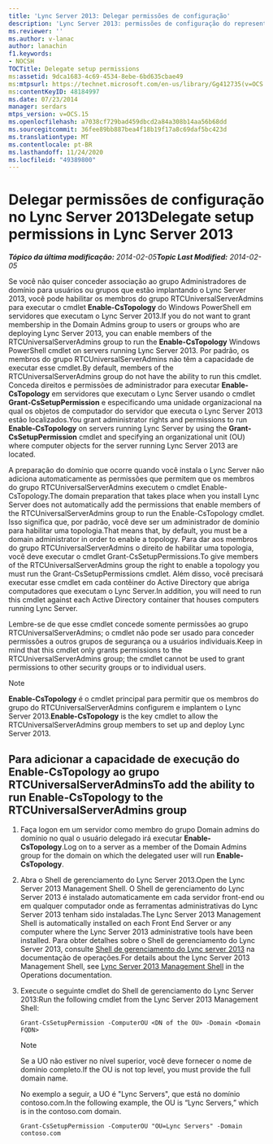 ```yaml
---
title: 'Lync Server 2013: Delegar permissões de configuração'
description: 'Lync Server 2013: permissões de configuração do representante.'
ms.reviewer: ''
ms.author: v-lanac
author: lanachin
f1.keywords:
- NOCSH
TOCTitle: Delegate setup permissions
ms:assetid: 9dca1683-4c69-4534-8ebe-6bd635cbae49
ms:mtpsurl: https://technet.microsoft.com/en-us/library/Gg412735(v=OCS.15)
ms:contentKeyID: 48184997
ms.date: 07/23/2014
manager: serdars
mtps_version: v=OCS.15
ms.openlocfilehash: a7038cf729bad459dbcd2a84a308b14aa56b68dd
ms.sourcegitcommit: 36fee89bb887bea4f18b19f17a8c69daf5bc423d
ms.translationtype: MT
ms.contentlocale: pt-BR
ms.lasthandoff: 11/24/2020
ms.locfileid: "49389800"
---
```

# <a name="delegate-setup-permissions-in-lync-server-2013"></a><span data-ttu-id="1299c-103">Delegar permissões de configuração no Lync Server 2013</span><span class="sxs-lookup"><span data-stu-id="1299c-103">Delegate setup permissions in Lync Server 2013</span></span>

<div data-xmlns="http://www.w3.org/1999/xhtml">

<div class="topic" data-xmlns="http://www.w3.org/1999/xhtml" data-msxsl="urn:schemas-microsoft-com:xslt" data-cs="https://msdn.microsoft.com/">

<div data-asp="https://msdn2.microsoft.com/asp">



</div>

<div id="mainSection">

<div id="mainBody"><span data-ttu-id="1299c-104">

<span> </span></span><span class="sxs-lookup"><span data-stu-id="1299c-104">

<span> </span></span></span>

<span data-ttu-id="1299c-105">_**Tópico da última modificação:** 2014-02-05_</span><span class="sxs-lookup"><span data-stu-id="1299c-105">_**Topic Last Modified:** 2014-02-05_</span></span>

<span data-ttu-id="1299c-106">Se você não quiser conceder associação ao grupo Administradores de domínio para usuários ou grupos que estão implantando o Lync Server 2013, você pode habilitar os membros do grupo RTCUniversalServerAdmins para executar o cmdlet **Enable-CsTopology** do Windows PowerShell em servidores que executam o Lync Server 2013.</span><span class="sxs-lookup"><span data-stu-id="1299c-106">If you do not want to grant membership in the Domain Admins group to users or groups who are deploying Lync Server 2013, you can enable members of the RTCUniversalServerAdmins group to run the **Enable-CsTopology** Windows PowerShell cmdlet on servers running Lync Server 2013.</span></span> <span data-ttu-id="1299c-107">Por padrão, os membros do grupo RTCUniversalServerAdmins não têm a capacidade de executar esse cmdlet.</span><span class="sxs-lookup"><span data-stu-id="1299c-107">By default, members of the RTCUniversalServerAdmins group do not have the ability to run this cmdlet.</span></span> <span data-ttu-id="1299c-108">Conceda direitos e permissões de administrador para executar **Enable-CsTopology** em servidores que executam o Lync Server usando o cmdlet **Grant-CsSetupPermission** e especificando uma unidade organizacional na qual os objetos de computador do servidor que executa o Lync Server 2013 estão localizados.</span><span class="sxs-lookup"><span data-stu-id="1299c-108">You grant administrator rights and permissions to run **Enable-CsTopology** on servers running Lync Server by using the **Grant-CsSetupPermission** cmdlet and specifying an organizational unit (OU) where computer objects for the server running Lync Server 2013 are located.</span></span>

<span data-ttu-id="1299c-109">A preparação do domínio que ocorre quando você instala o Lync Server não adiciona automaticamente as permissões que permitem que os membros do grupo RTCUniversalServerAdmins executem o cmdlet Enable-CsTopology.</span><span class="sxs-lookup"><span data-stu-id="1299c-109">The domain preparation that takes place when you install Lync Server does not automatically add the permissions that enable members of the RTCUniversalServerAdmins group to run the Enable-CsTopology cmdlet.</span></span> <span data-ttu-id="1299c-110">Isso significa que, por padrão, você deve ser um administrador de domínio para habilitar uma topologia.</span><span class="sxs-lookup"><span data-stu-id="1299c-110">That means that, by default, you must be a domain administrator in order to enable a topology.</span></span> <span data-ttu-id="1299c-111">Para dar aos membros do grupo RTCUniversalServerAdmins o direito de habilitar uma topologia, você deve executar o cmdlet Grant-CsSetupPermissions.</span><span class="sxs-lookup"><span data-stu-id="1299c-111">To give members of the RTCUniversalServerAdmins group the right to enable a topology you must run the Grant-CsSetupPermissions cmdlet.</span></span> <span data-ttu-id="1299c-112">Além disso, você precisará executar esse cmdlet em cada contêiner do Active Directory que abriga computadores que executam o Lync Server.</span><span class="sxs-lookup"><span data-stu-id="1299c-112">In addition, you will need to run this cmdlet against each Active Directory container that houses computers running Lync Server.</span></span>

<span data-ttu-id="1299c-113">Lembre-se de que esse cmdlet concede somente permissões ao grupo RTCUniversalServerAdmins; o cmdlet não pode ser usado para conceder permissões a outros grupos de segurança ou a usuários individuais.</span><span class="sxs-lookup"><span data-stu-id="1299c-113">Keep in mind that this cmdlet only grants permissions to the RTCUniversalServerAdmins group; the cmdlet cannot be used to grant permissions to other security groups or to individual users.</span></span>

<div>


> [!NOTE]  
> <span data-ttu-id="1299c-114"><STRONG>Enable-CsTopology</STRONG> é o cmdlet principal para permitir que os membros do grupo do RTCUniversalServerAdmins configurem e implantem o Lync Server 2013.</span><span class="sxs-lookup"><span data-stu-id="1299c-114"><STRONG>Enable-CsTopology</STRONG> is the key cmdlet to allow the RTCUniversalServerAdmins group members to set up and deploy Lync Server 2013.</span></span>



</div>

<div>

## <a name="to-add-the-ability-to-run-enable-cstopology-to-the-rtcuniversalserveradmins-group"></a><span data-ttu-id="1299c-115">Para adicionar a capacidade de execução do Enable-CsTopology ao grupo RTCUniversalServerAdmins</span><span class="sxs-lookup"><span data-stu-id="1299c-115">To add the ability to run Enable-CsTopology to the RTCUniversalServerAdmins group</span></span>

1.  <span data-ttu-id="1299c-116">Faça logon em um servidor como membro do grupo Domain admins do domínio no qual o usuário delegado irá executar **Enable-CsTopology**.</span><span class="sxs-lookup"><span data-stu-id="1299c-116">Log on to a server as a member of the Domain Admins group for the domain on which the delegated user will run **Enable-CsTopology**.</span></span>

2.  <span data-ttu-id="1299c-117">Abra o Shell de gerenciamento do Lync Server 2013.</span><span class="sxs-lookup"><span data-stu-id="1299c-117">Open the Lync Server 2013 Management Shell.</span></span> <span data-ttu-id="1299c-118">O Shell de gerenciamento do Lync Server 2013 é instalado automaticamente em cada servidor front-end ou em qualquer computador onde as ferramentas administrativas do Lync Server 2013 tenham sido instaladas.</span><span class="sxs-lookup"><span data-stu-id="1299c-118">The Lync Server 2013 Management Shell is automatically installed on each Front End Server or any computer where the Lync Server 2013 administrative tools have been installed.</span></span> <span data-ttu-id="1299c-119">Para obter detalhes sobre o Shell de gerenciamento do Lync Server 2013, consulte [Shell de gerenciamento do Lync server 2013](lync-server-2013-lync-server-management-shell.md) na documentação de operações.</span><span class="sxs-lookup"><span data-stu-id="1299c-119">For details about the Lync Server 2013 Management Shell, see [Lync Server 2013 Management Shell](lync-server-2013-lync-server-management-shell.md) in the Operations documentation.</span></span>

3.  <span data-ttu-id="1299c-120">Execute o seguinte cmdlet do Shell de gerenciamento do Lync Server 2013:</span><span class="sxs-lookup"><span data-stu-id="1299c-120">Run the following cmdlet from the Lync Server 2013 Management Shell:</span></span>
    
        Grant-CsSetupPermission -ComputerOU <DN of the OU> -Domain <Domain FQDN>
    
    <div>
    

    > [!NOTE]  
    > <span data-ttu-id="1299c-121">Se a UO não estiver no nível superior, você deve fornecer o nome de domínio completo.</span><span class="sxs-lookup"><span data-stu-id="1299c-121">If the OU is not top level, you must provide the full domain name.</span></span>

    
    </div>
    
    <span data-ttu-id="1299c-122">No exemplo a seguir, a UO é "Lync Servers", que está no domínio contoso.com.</span><span class="sxs-lookup"><span data-stu-id="1299c-122">In the following example, the OU is “Lync Servers,” which is in the contoso.com domain.</span></span>
    
        Grant-CsSetupPermission -ComputerOU "OU=Lync Servers" -Domain contoso.com

<span data-ttu-id="1299c-123"></div>

</div>

<span> </span>

</div>

</div>

</span><span class="sxs-lookup"><span data-stu-id="1299c-123"></div>

</div>

<span> </span>

</div>

</div>

</span></span></div>

